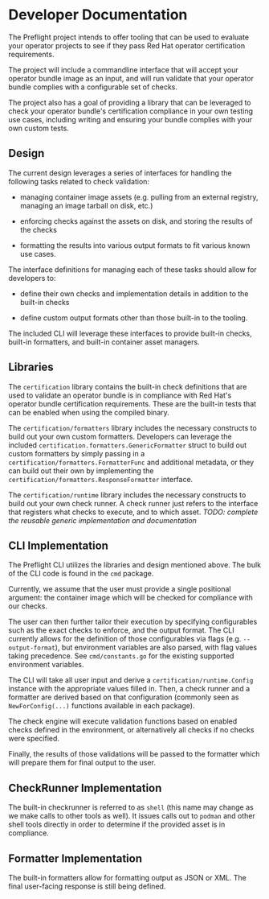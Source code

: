 # Developer Documentation

The Preflight project intends to offer tooling that can be used to evaluate your
operator projects to see if they pass Red Hat operator certification
requirements.

The project will include a commandline interface that will accept your operator
bundle image as an input, and will run validate that your operator bundle
complies with a configurable set of checks.

The project also has a goal of providing a library that can be leveraged to
check your operator bundle's certification compliance in your own testing use cases,
including writing and ensuring your bundle complies with your own custom tests.

## Design

The current design leverages a series of interfaces for handling the following
tasks related to check validation:

* managing container image assets (e.g. pulling from an external registry,
  managing an image tarball on disk, etc.)

* enforcing checks against the assets on disk, and storing the results of the
  checks

* formatting the results into various output formats to fit various known use
  cases.

The interface definitions for managing each of these tasks should allow for
developers to:

* define their own checks and implementation details in addition to the
  built-in checks

* define custom output formats other than those built-in to the tooling.

The included CLI will leverage these interfaces to provide built-in checks,
built-in formatters, and built-in container asset managers.

## Libraries

The `certification` library contains the built-in check definitions that are
used to validate an operator bundle is in compliance with Red Hat's operator
bundle certification requirements. These are the built-in tests that can be
enabled when using the compiled binary.

The `certification/formatters` library includes the necessary constructs to
build out your own custom formatters. Developers can leverage the included
`certification.formatters.GenericFormatter` struct to build out custom
formatters by simply passing in a `certification/formatters.FormatterFunc` and
additional metadata, or they can build out their own by implementing the
`certification/formatters.ResponseFormatter` interface.

The `certification/runtime` library includes the necessary constructs to build
out your own check runner. A check runner just refers to the interface that
registers what checks to execute, and to which asset.
*TODO: complete the reusable generic implementation and documentation*

## CLI Implementation

The Preflight CLI utilizes the libraries and design mentioned above. The bulk
of the CLI code is found in the `cmd` package.

Currently, we assume that the user must provide a single positional argument:
the container image which will be checked for compliance with our checks.

The user can then further tailor their execution by specifying configurables
such as the exact checks to enforce, and the output format. The CLI currently
allows for the definition of those configurables via flags (e.g.
`--output-format`), but environment variables are also parsed, with flag values
taking precedence. See `cmd/constants.go` for the existing supported environment
variables. 

The CLI will take all user input and derive a `certification/runtime.Config`
instance with the appropriate values filled in. Then, a check runner and a
formatter are derived based on that configuration (commonly seen as
`NewForConfig(...)` functions available in each package).

The check engine will execute validation functions based on enabled checks
defined in the environment, or alternatively all checks if no checks were specified.

Finally, the results of those validations will be passed to the formatter which
will prepare them for final output to the user.

## CheckRunner Implementation

The built-in checkrunner is referred to as `shell` (this name may change
as we make calls to other tools as well). It issues calls out to `podman` and
other shell tools directly in order to determine if the provided asset is in
compliance.

## Formatter Implementation

The built-in formatters allow for formatting output as JSON or XML. The final
user-facing response is still being defined.
